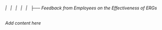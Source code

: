 ###### |   |   |   |   |   ├── Feedback from Employees on the Effectiveness of ERGs

*Add content here*